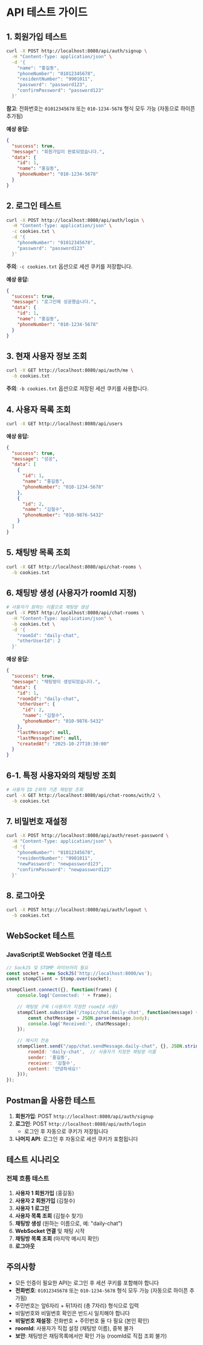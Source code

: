 # API 테스트 가이드

## 1. 회원가입 테스트

```bash
curl -X POST http://localhost:8080/api/auth/signup \
  -H "Content-Type: application/json" \
  -d '{
    "name": "홍길동",
    "phoneNumber": "01012345678",
    "residentNumber": "9901011",
    "password": "password123",
    "confirmPassword": "password123"
  }'
```

**참고**: 전화번호는 `01012345678` 또는 `010-1234-5678` 형식 모두 가능 (자동으로 하이픈 추가됨)

**예상 응답:**
```json
{
  "success": true,
  "message": "회원가입이 완료되었습니다.",
  "data": {
    "id": 1,
    "name": "홍길동",
    "phoneNumber": "010-1234-5678"
  }
}
```

## 2. 로그인 테스트

```bash
curl -X POST http://localhost:8080/api/auth/login \
  -H "Content-Type: application/json" \
  -c cookies.txt \
  -d '{
    "phoneNumber": "01012345678",
    "password": "password123"
  }'
```

**주의**: `-c cookies.txt` 옵션으로 세션 쿠키를 저장합니다.

**예상 응답:**
```json
{
  "success": true,
  "message": "로그인에 성공했습니다.",
  "data": {
    "id": 1,
    "name": "홍길동",
    "phoneNumber": "010-1234-5678"
  }
}
```

## 3. 현재 사용자 정보 조회

```bash
curl -X GET http://localhost:8080/api/auth/me \
  -b cookies.txt
```

**주의**: `-b cookies.txt` 옵션으로 저장된 세션 쿠키를 사용합니다.

## 4. 사용자 목록 조회

```bash
curl -X GET http://localhost:8080/api/users
```

**예상 응답:**
```json
{
  "success": true,
  "message": "성공",
  "data": [
    {
      "id": 1,
      "name": "홍길동",
      "phoneNumber": "010-1234-5678"
    },
    {
      "id": 2,
      "name": "김철수",
      "phoneNumber": "010-9876-5432"
    }
  ]
}
```

## 5. 채팅방 목록 조회

```bash
curl -X GET http://localhost:8080/api/chat-rooms \
  -b cookies.txt
```

## 6. 채팅방 생성 (사용자가 roomId 지정)

```bash
# 사용자가 원하는 이름으로 채팅방 생성
curl -X POST http://localhost:8080/api/chat-rooms \
  -H "Content-Type: application/json" \
  -b cookies.txt \
  -d '{
    "roomId": "daily-chat",
    "otherUserId": 2
  }'
```

**예상 응답:**
```json
{
  "success": true,
  "message": "채팅방이 생성되었습니다.",
  "data": {
    "id": 1,
    "roomId": "daily-chat",
    "otherUser": {
      "id": 2,
      "name": "김철수",
      "phoneNumber": "010-9876-5432"
    },
    "lastMessage": null,
    "lastMessageTime": null,
    "createdAt": "2025-10-27T10:30:00"
  }
}
```

## 6-1. 특정 사용자와의 채팅방 조회

```bash
# 사용자 ID 2와의 기존 채팅방 조회
curl -X GET http://localhost:8080/api/chat-rooms/with/2 \
  -b cookies.txt
```

## 7. 비밀번호 재설정

```bash
curl -X POST http://localhost:8080/api/auth/reset-password \
  -H "Content-Type: application/json" \
  -d '{
    "phoneNumber": "01012345678",
    "residentNumber": "9901011",
    "newPassword": "newpassword123",
    "confirmPassword": "newpassword123"
  }'
```

## 8. 로그아웃

```bash
curl -X POST http://localhost:8080/api/auth/logout \
  -b cookies.txt
```

## WebSocket 테스트

### JavaScript로 WebSocket 연결 테스트

```javascript
// SockJS 및 STOMP 라이브러리 필요
const socket = new SockJS('http://localhost:8080/ws');
const stompClient = Stomp.over(socket);

stompClient.connect({}, function(frame) {
    console.log('Connected: ' + frame);
    
    // 채팅방 구독 (사용자가 지정한 roomId 사용)
    stompClient.subscribe('/topic/chat.daily-chat', function(message) {
        const chatMessage = JSON.parse(message.body);
        console.log('Received:', chatMessage);
    });
    
    // 메시지 전송
    stompClient.send("/app/chat.sendMessage.daily-chat", {}, JSON.stringify({
        roomId: 'daily-chat',  // 사용자가 지정한 채팅방 이름
        sender: '홍길동',
        receiver: '김철수',
        content: '안녕하세요!'
    }));
});
```

## Postman을 사용한 테스트

1. **회원가입**: POST `http://localhost:8080/api/auth/signup`
2. **로그인**: POST `http://localhost:8080/api/auth/login`
   - 로그인 후 자동으로 쿠키가 저장됩니다
3. **나머지 API**: 로그인 후 자동으로 세션 쿠키가 포함됩니다

## 테스트 시나리오

### 전체 흐름 테스트

1. **사용자 1 회원가입** (홍길동)
2. **사용자 2 회원가입** (김철수)
3. **사용자 1 로그인**
4. **사용자 목록 조회** (김철수 찾기)
5. **채팅방 생성** (원하는 이름으로, 예: "daily-chat")
6. **WebSocket 연결** 및 채팅 시작
7. **채팅방 목록 조회** (마지막 메시지 확인)
8. **로그아웃**

## 주의사항

- 모든 인증이 필요한 API는 로그인 후 세션 쿠키를 포함해야 합니다
- **전화번호**: `01012345678` 또는 `010-1234-5678` 형식 모두 가능 (자동으로 하이픈 추가됨)
- 주민번호는 앞6자리 + 뒤1자리 (총 7자리) 형식으로 입력
- 비밀번호와 비밀번호 확인은 반드시 일치해야 합니다
- **비밀번호 재설정**: 전화번호 + 주민번호 둘 다 필요 (본인 확인)
- **roomId**: 사용자가 직접 설정 (채팅방 이름), 중복 불가
- **보안**: 채팅방은 채팅목록에서만 확인 가능 (roomId로 직접 조회 불가)

